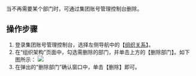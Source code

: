 当不再需要某个部门时，可通过集团账号管理控制台删除。

## 操作步骤[](id:deleteUnit)
1. 登录集团账号管理控制台，选择左侧导航中的【[组织关系](https://console.cloud.tencent.com/organization/relation)】。
2. 在“组织架构”页面中，勾选需删除的部门，并单击上方的【删除部门】。如下图所示：
![](https://main.qcloudimg.com/raw/52c1ea5f053c77569c909e6d60cce444.png)
3. 在弹出的“删除部门”确认窗口中，单击【删除】即可。
